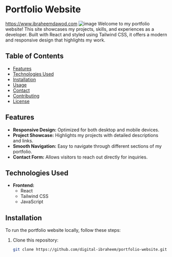 # Portfolio Website
https://www.ibraheemdawod.com
![image](https://github.com/user-attachments/assets/87b4392a-b09f-42d5-99db-82b5d7760ff7)
Welcome to my portfolio website! This site showcases my projects, skills, and experiences as a developer. Built with React and styled using Tailwind CSS, it offers a modern and responsive design that highlights my work.

## Table of Contents

- [Features](#features)
- [Technologies Used](#technologies-used)
- [Installation](#installation)
- [Usage](#usage)
- [Contact](#contact)
- [Contributing](#contributing)
- [License](#license)

## Features

- **Responsive Design:** Optimized for both desktop and mobile devices.
- **Project Showcase:** Highlights my projects with detailed descriptions and links.
- **Smooth Navigation:** Easy to navigate through different sections of my portfolio.
- **Contact Form:** Allows visitors to reach out directly for inquiries.

## Technologies Used

- **Frontend:**
  - React
  - Tailwind CSS
  - JavaScript

## Installation

To run the portfolio website locally, follow these steps:

1. Clone this repository:
   ```bash
   git clone https://github.com/digital-ibraheem/portfolio-website.git
